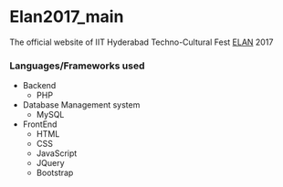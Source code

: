 # Elan2017_main
The official website of IIT Hyderabad Techno-Cultural Fest <a href = "http://elan.org.in/">ELAN</a> 2017

### Languages/Frameworks used
* Backend
  - PHP
* Database Management system
  - MySQL
* FrontEnd
  - HTML
  - CSS
  - JavaScript
  - JQuery
  - Bootstrap

